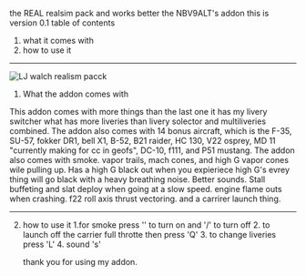   the REAL realsim pack and works better the NBV9ALT's addon this is version 0.1
table of contents
1. what it comes with 
2. how to use it
  
 ________________________________________________________________________________________________________________________________________________________________________________
![LJ walch realism pacck](https://github.com/user-attachments/assets/2f296e1d-930d-46ad-8b51-bf840eae0274)

1. What the addon comes with

This addon comes with more things than the last one it has my livery switcher what has more liveries than livery solector and multiliveries combined. The addon also comes with 14 
bonus aircraft, which is the F-35, SU-57, fokker DR1, bell X1, B-52, B21 raider, HC 130, V22 osprey, MD 11 "currently making for cc in geofs", DC-10, f111, and P51 mustang.
The addon also comes with smoke. vapor trails, mach cones, and high G vapor cones wile pulling up. Has a high G black out when you expieriece high G's evrey thing will go black with
a heavy breathing noise. Better sounds. Stall buffeting and slat deploy when going at a slow speed. engine flame outs when crashing. f22 roll axis thrust vectoring. and a carrirer launch thing.
_____________________________________________________________________________________________________________________________________________________________________________________
2. how to use it
   1.for smoke press '\' to turn on and '/' to turn off
   2. to launch off the carrier full throtte then press 'Q'
   3. to change liveries press 'L'
   4. sound 's'

   thank you for using my addon.
   




    

   
  
